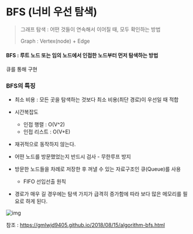 # BFS (너비 우선 탐색)

>  그래프 탐색 : 어떤 것들이 연속해서 이어질 때, 모두 확인하는 방법
>
> Graph : Vertex(node) + Edge

#### BFS : 루트 노드 또는 임의 노드에서 인접한 노드부터 먼저 탐색하는 방법

큐를 통해 구현

### BFS의 특징

- 최소 비용 : 모든 곳을 탐색하는 것보다 최소 비용(최단 경로)이 우선일 때 적합

- 시간복잡도
  - 인접 행렬 : O(V^2)
  - 인접 리스트 : O(V+E)

- 재귀적으로 동작하지 않는다.
- 어떤 노드를 방문했었는지 반드시 검사 - 무한루프 방지
- 방문한 노드들을 차례로 저장한 후 꺼낼 수 있는 자료구조인 큐(Queue)를 사용
  - FIFO 선입선출 원칙
- 경로가 매우 길 경우에는 탐색 가지가 급격히 증가함에 따라 보다 많은 메모리를 필요로 하게 된다.

![img](https://gmlwjd9405.github.io/images/algorithm-dfs-vs-bfs/bfs-example.png)





참조 : https://gmlwjd9405.github.io/2018/08/15/algorithm-bfs.html